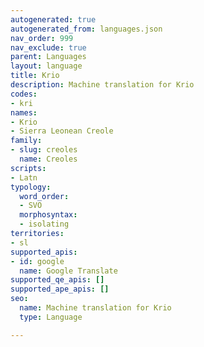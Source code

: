 ```yaml
---
autogenerated: true
autogenerated_from: languages.json
nav_order: 999
nav_exclude: true
parent: Languages
layout: language
title: Krio
description: Machine translation for Krio
codes:
- kri
names:
- Krio
- Sierra Leonean Creole
family:
- slug: creoles
  name: Creoles
scripts:
- Latn
typology:
  word_order:
  - SVO
  morphosyntax:
  - isolating
territories:
- sl
supported_apis:
- id: google
  name: Google Translate
supported_qe_apis: []
supported_ape_apis: []
seo:
  name: Machine translation for Krio
  type: Language

---
```


